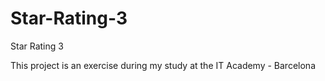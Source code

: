 # Star-Rating-3
Star Rating 3

This project is an exercise during my study at the IT Academy - Barcelona
